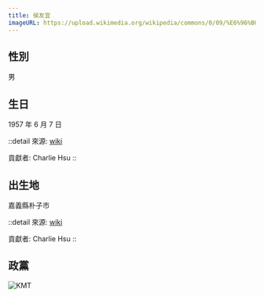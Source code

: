 ```yaml
---
title: 侯友宜
imageURL: https://upload.wikimedia.org/wikipedia/commons/0/09/%E6%96%B0%E5%8C%97%E5%B8%82%E9%95%B7%E4%BE%AF%E5%8F%8B%E5%AE%9C.png
---
```


## 性別

男

## 生日

1957 年 6 月 7 日

::detail
來源: [wiki](https://zh.wikipedia.org/zh-tw/%E4%BE%AF%E5%8F%8B%E5%AE%9C#%E6%97%A9%E5%B9%B4%E7%94%9F%E6%B4%BB)

貢獻者: Charlie Hsu
::

## 出生地

嘉義縣朴子市

::detail
來源: [wiki](https://zh.wikipedia.org/zh-tw/%E4%BE%AF%E5%8F%8B%E5%AE%9C#%E6%97%A9%E5%B9%B4%E7%94%9F%E6%B4%BB)

貢獻者: Charlie Hsu
::

## 政黨
![KMT](https://upload.wikimedia.org/wikipedia/commons/thumb/a/a1/Emblem_of_the_Kuomintang.svg/1200px-Emblem_of_the_Kuomintang.svg.png?20130514181726)
